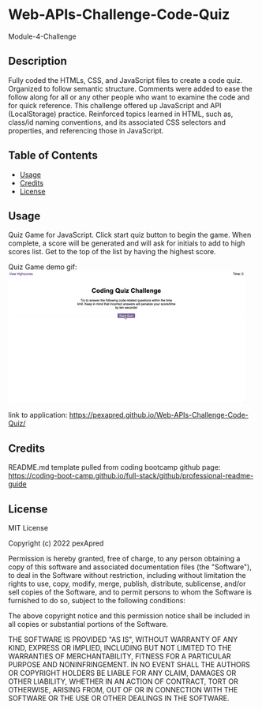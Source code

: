 # Web-APIs-Challenge-Code-Quiz
Module-4-Challenge

## Description
Fully coded the HTMLs, CSS, and JavaScript files to create a code quiz. Organized to follow semantic structure. Comments were added to ease the follow along for all or any other people who want to examine the code and for quick reference. This challenge offered up JavaScript and API (LocalStorage) practice. Reinforced topics learned in HTML, such as, class/id naming conventions, and its associated CSS selectors and properties, and referencing those in JavaScript. 

## Table of Contents
- [Usage](#usage)
- [Credits](#credits)
- [License](#license)

## Usage
Quiz Game for JavaScript. Click start quiz button to begin the game. When complete, a score will be generated and will ask for initials to add to high scores list. Get to the top of the list by having the highest score.

Quiz Game demo gif:
![Demo](./assets/images/04-web-apis-homework-demo.gif)

link to application: 
https://pexapred.github.io/Web-APIs-Challenge-Code-Quiz/

## Credits
README.md template pulled from coding bootcamp github page: https://coding-boot-camp.github.io/full-stack/github/professional-readme-guide

## License
MIT License

Copyright (c) 2022 pexApred

Permission is hereby granted, free of charge, to any person obtaining a copy of this software and associated documentation files (the "Software"), to deal in the Software without restriction, including without limitation the rights to use, copy, modify, merge, publish, distribute, sublicense, and/or sell copies of the Software, and to permit persons to whom the Software is furnished to do so, subject to the following conditions:

The above copyright notice and this permission notice shall be included in all copies or substantial portions of the Software.

THE SOFTWARE IS PROVIDED "AS IS", WITHOUT WARRANTY OF ANY KIND, EXPRESS OR IMPLIED, INCLUDING BUT NOT LIMITED TO THE WARRANTIES OF MERCHANTABILITY, FITNESS FOR A PARTICULAR PURPOSE AND NONINFRINGEMENT. IN NO EVENT SHALL THE AUTHORS OR COPYRIGHT HOLDERS BE LIABLE FOR ANY CLAIM, DAMAGES OR OTHER LIABILITY, WHETHER IN AN ACTION OF CONTRACT, TORT OR OTHERWISE, ARISING FROM, OUT OF OR IN CONNECTION WITH THE SOFTWARE OR THE USE OR OTHER DEALINGS IN THE SOFTWARE.